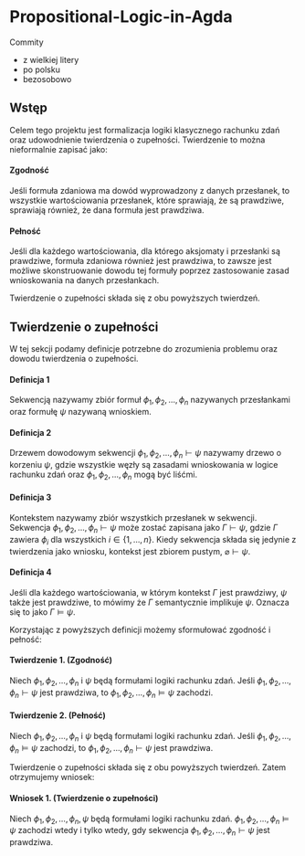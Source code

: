 # Propositional-Logic-in-Agda

Commity

- z wielkiej litery
- po polsku
- bezosobowo

## Wstęp

Celem tego projektu jest formalizacja logiki klasycznego rachunku zdań oraz udowodnienie twierdzenia o zupełności. Twierdzenie to można nieformalnie zapisać jako:

#### Zgodność

Jeśli formuła zdaniowa ma dowód wyprowadzony z danych przesłanek, to wszystkie wartościowania przesłanek, które sprawiają, że są prawdziwe, sprawiają również, że dana formuła jest prawdziwa.

#### Pełność

Jeśli dla każdego wartościowania, dla którego aksjomaty i przesłanki są prawdziwe, formuła zdaniowa również jest prawdziwa, to zawsze jest możliwe skonstruowanie dowodu tej formuły poprzez zastosowanie zasad wnioskowania na danych przesłankach.

Twierdzenie o zupełności składa się z obu powyższych twierdzeń.

## Twierdzenie o zupełności

W tej sekcji podamy definicje potrzebne do zrozumienia problemu oraz dowodu twierdzenia o zupełności.

#### Definicja 1

Sekwencją nazywamy zbiór formuł $\phi_1,\phi_2,\dots,\phi_n$ nazywanych przesłankami oraz formułę $\psi$ nazywaną wnioskiem.

#### Definicja 2

Drzewem dowodowym sekwencji $\phi_1,\phi_2,\dots,\phi_n\vdash\psi$ nazywamy drzewo o korzeniu $\psi$, gdzie wszystkie węzły są zasadami wnioskowania w logice rachunku zdań oraz $\phi_1,\phi_2,\dots,\phi_n$ mogą być liśćmi.

#### Definicja 3

Kontekstem nazywamy zbiór wszystkich przesłanek w sekwencji. Sekwencja $\phi_1,\phi_2,\dots,\phi_n\vdash\psi$ może zostać zapisana jako $\Gamma\vdash\psi$, gdzie $\Gamma$ zawiera $\phi_i$ dla wszystkich $i\in\{1,\dots,n\}$. Kiedy sekwencja składa się jedynie z twierdzenia jako wniosku, kontekst jest zbiorem pustym, $\varnothing\vdash\psi$.

#### Definicja 4

Jeśli dla każdego wartościowania, w którym kontekst $\Gamma$ jest prawdziwy, $\psi$ także jest prawdziwe, to mówimy że $\Gamma$ semantycznie implikuje $\psi$. Oznacza się to jako $\Gamma\vDash\psi$.

Korzystając z powyższych definicji możemy sformułować zgodność i pełność:

#### Twierdzenie 1. (Zgodność)

Niech $\phi_1,\phi_2,\dots,\phi_n$ i $\psi$ będą formułami logiki rachunku zdań. Jeśli $\phi_1,\phi_2,\dots,\phi_n\vdash\psi$ jest prawdziwa, to $\phi_1,\phi_2,\dots,\phi_n\vDash\psi$ zachodzi.

#### Twierdzenie 2. (Pełność)

Niech $\phi_1,\phi_2,\dots,\phi_n$ i $\psi$ będą formułami logiki rachunku zdań. Jeśli $\phi_1,\phi_2,\dots,\phi_n\vDash\psi$ zachodzi, to $\phi_1,\phi_2,\dots,\phi_n\vdash\psi$ jest prawdziwa.

Twierdzenie o zupełności składa się z obu powyższych twierdzeń. Zatem otrzymujemy wniosek:

#### Wniosek 1. (Twierdzenie o zupełności)

Niech $\phi_1,\phi_2,\dots,\phi_n,\psi$ będą formułami logiki rachunku zdań. $\phi_1,\phi_2,\dots,\phi_n\vDash\psi$ zachodzi wtedy i tylko wtedy, gdy sekwencja $\phi_1,\phi_2,\dots,\phi_n\vdash\psi$ jest prawdziwa.

